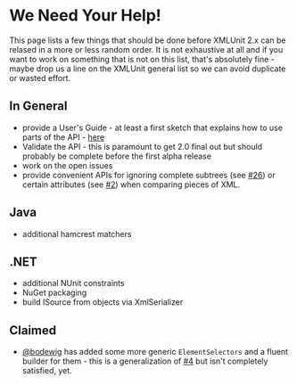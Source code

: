 We Need Your Help!
==================

This page lists a few things that should be done before XMLUnit 2.x
can be relased in a more or less random order.  It is not exhaustive
at all and if you want to work on something that is not on this list,
that's absolutely fine - maybe drop us a line on the XMLUnit general
list so we can avoid duplicate or wasted effort.

In General
----------

* provide a User's Guide - at least a first sketch that explains how
  to use parts of the API - [here](https://github.com/xmlunit/user-guide/wiki)
* Validate the API - this is paramount to get 2.0 final out but should
  probably be complete before the first alpha release
* work on the open issues
* provide convenient APIs for ignoring complete subtrees (see
  [#26](https://github.com/xmlunit/xmlunit/issues/26)) or certain
  attributes (see [#2](https://github.com/xmlunit/xmlunit/issues/2))
  when comparing pieces of XML.

Java
----

* additional hamcrest matchers

.NET
----

* additional NUnit constraints
* NuGet packaging
* build ISource from objects via XmlSerializer

Claimed
-------

* [@bodewig](https://github.com/bodewig) has added some more generic
  `ElementSelectors` and a fluent builder for them - this is a
  generalization of [#4](https://github.com/xmlunit/xmlunit/issues/4)
  but isn't completely satisfied, yet.

